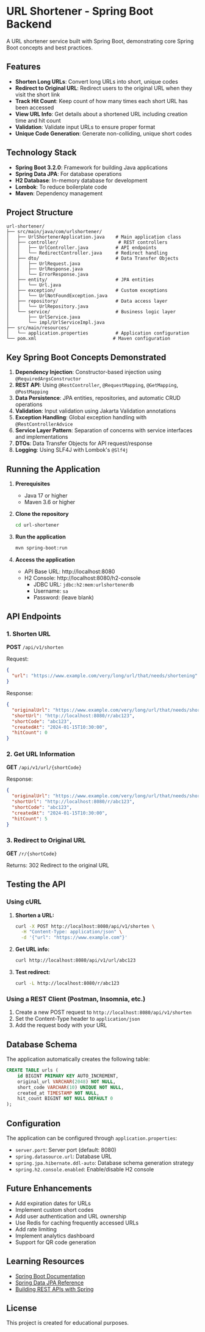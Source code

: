 # URL Shortener - Spring Boot Backend

A URL shortener service built with Spring Boot, demonstrating core Spring Boot concepts and best practices.

## Features

- **Shorten Long URLs**: Convert long URLs into short, unique codes
- **Redirect to Original URL**: Redirect users to the original URL when they visit the short link
- **Track Hit Count**: Keep count of how many times each short URL has been accessed
- **View URL Info**: Get details about a shortened URL including creation time and hit count
- **Validation**: Validate input URLs to ensure proper format
- **Unique Code Generation**: Generate non-colliding, unique short codes

## Technology Stack

- **Spring Boot 3.2.0**: Framework for building Java applications
- **Spring Data JPA**: For database operations
- **H2 Database**: In-memory database for development
- **Lombok**: To reduce boilerplate code
- **Maven**: Dependency management

## Project Structure

```
url-shortener/
├── src/main/java/com/urlshortener/
│   ├── UrlShortenerApplication.java    # Main application class
│   ├── controller/                      # REST controllers
│   │   ├── UrlController.java          # API endpoints
│   │   └── RedirectController.java     # Redirect handling
│   ├── dto/                            # Data Transfer Objects
│   │   ├── UrlRequest.java
│   │   ├── UrlResponse.java
│   │   └── ErrorResponse.java
│   ├── entity/                         # JPA entities
│   │   └── Url.java
│   ├── exception/                      # Custom exceptions
│   │   └── UrlNotFoundException.java
│   ├── repository/                     # Data access layer
│   │   └── UrlRepository.java
│   └── service/                        # Business logic layer
│       ├── UrlService.java
│       └── impl/UrlServiceImpl.java
├── src/main/resources/
│   └── application.properties          # Application configuration
└── pom.xml                            # Maven configuration
```

## Key Spring Boot Concepts Demonstrated

1. **Dependency Injection**: Constructor-based injection using `@RequiredArgsConstructor`
2. **REST API**: Using `@RestController`, `@RequestMapping`, `@GetMapping`, `@PostMapping`
3. **Data Persistence**: JPA entities, repositories, and automatic CRUD operations
4. **Validation**: Input validation using Jakarta Validation annotations
5. **Exception Handling**: Global exception handling with `@RestControllerAdvice`
6. **Service Layer Pattern**: Separation of concerns with service interfaces and implementations
7. **DTOs**: Data Transfer Objects for API request/response
8. **Logging**: Using SLF4J with Lombok's `@Slf4j`

## Running the Application

1. **Prerequisites**
   - Java 17 or higher
   - Maven 3.6 or higher

2. **Clone the repository**
   ```bash
   cd url-shortener
   ```

3. **Run the application**
   ```bash
   mvn spring-boot:run
   ```

4. **Access the application**
   - API Base URL: http://localhost:8080
   - H2 Console: http://localhost:8080/h2-console
     - JDBC URL: `jdbc:h2:mem:urlshortenerdb`
     - Username: `sa`
     - Password: (leave blank)

## API Endpoints

### 1. Shorten URL
**POST** `/api/v1/shorten`

Request:
```json
{
  "url": "https://www.example.com/very/long/url/that/needs/shortening"
}
```

Response:
```json
{
  "originalUrl": "https://www.example.com/very/long/url/that/needs/shortening",
  "shortUrl": "http://localhost:8080/r/abc123",
  "shortCode": "abc123",
  "createdAt": "2024-01-15T10:30:00",
  "hitCount": 0
}
```

### 2. Get URL Information
**GET** `/api/v1/url/{shortCode}`

Response:
```json
{
  "originalUrl": "https://www.example.com/very/long/url/that/needs/shortening",
  "shortUrl": "http://localhost:8080/r/abc123",
  "shortCode": "abc123",
  "createdAt": "2024-01-15T10:30:00",
  "hitCount": 5
}
```

### 3. Redirect to Original URL
**GET** `/r/{shortCode}`

Returns: 302 Redirect to the original URL

## Testing the API

### Using cURL

1. **Shorten a URL:**
   ```bash
   curl -X POST http://localhost:8080/api/v1/shorten \
     -H "Content-Type: application/json" \
     -d '{"url": "https://www.example.com"}'
   ```

2. **Get URL info:**
   ```bash
   curl http://localhost:8080/api/v1/url/abc123
   ```

3. **Test redirect:**
   ```bash
   curl -L http://localhost:8080/r/abc123
   ```

### Using a REST Client (Postman, Insomnia, etc.)

1. Create a new POST request to `http://localhost:8080/api/v1/shorten`
2. Set the Content-Type header to `application/json`
3. Add the request body with your URL

## Database Schema

The application automatically creates the following table:

```sql
CREATE TABLE urls (
    id BIGINT PRIMARY KEY AUTO_INCREMENT,
    original_url VARCHAR(2048) NOT NULL,
    short_code VARCHAR(10) UNIQUE NOT NULL,
    created_at TIMESTAMP NOT NULL,
    hit_count BIGINT NOT NULL DEFAULT 0
);
```

## Configuration

The application can be configured through `application.properties`:

- `server.port`: Server port (default: 8080)
- `spring.datasource.url`: Database URL
- `spring.jpa.hibernate.ddl-auto`: Database schema generation strategy
- `spring.h2.console.enabled`: Enable/disable H2 console

## Future Enhancements

- Add expiration dates for URLs
- Implement custom short codes
- Add user authentication and URL ownership
- Use Redis for caching frequently accessed URLs
- Add rate limiting
- Implement analytics dashboard
- Support for QR code generation

## Learning Resources

- [Spring Boot Documentation](https://spring.io/projects/spring-boot)
- [Spring Data JPA Reference](https://spring.io/projects/spring-data-jpa)
- [Building REST APIs with Spring](https://spring.io/guides/tutorials/rest/)

## License

This project is created for educational purposes.

